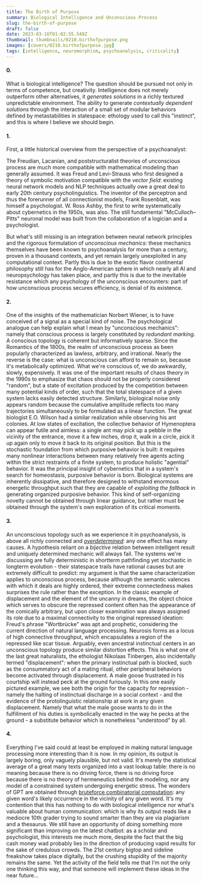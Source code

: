 ```yaml
---
title: The Birth of Purpose
summary: Biological Intelligence and Unconscious Process
slug: the-birth-of-purpose
draft: false
date: 2023-03-16T01:02:55.548Z
thumbnail: thumbnails/0210.birthofpurpose.png
images: [covers/0210.birthofpurpose.jpg]
tags: [intelligence, neuromorphism, psychoanalysis, criticality]
---
```


#### 0.

What is biological intelligence? The question should be pursued not only in terms of competence, but creativity. Intelligence does not merely outperform other alternatives, it *generates solutions* in a richly textured unpredictable environment. The ability to generate *contextually dependent solutions* through the interaction of a small set of modular behaviors defined by metastabilities in statespace: ethology used to call this "instinct", and this is where I believe we should begin.

#### 1.

First, a little historical overview from the perspective of a psychoanalyst:

The Freudian, Lacanian, and poststructuralist theories of unconscious process are much more compatible with mathematical modeling than generally assumed. It was Freud and Levi-Strauss who first designed a theory of symbolic motivation compatible with the *vector field*: existing neural network models and NLP techniques actually owe a great deal to early 20th century psycholinguistics. The inventor of the perceptron and thus the forerunner of all connectionist models, Frank Rosenblatt, was himself a psychologist. W. Ross Ashby, the first to write systematically about cybernetics in the 1950s, was also. The still fundamental "McCulloch–Pitts" neuronal model was built from the collaboration of a logician and a psychologist.

But what's still missing is an integration between neural network principles and the rigorous formulation of *unconscious mechanics*: these mechanics themselves have been known to psychoanalysis for more than a century, proven in a thousand contexts, and yet remain largely unexploited in any computational context. Partly this is due to the exotic flavor continental philosophy still has for the Anglo-American sphere in which nearly all AI and neuropsychology has taken place, and partly this is due to the inevitable resistance which any psychology of the unconscious encounters: part of how unconscious process secures efficiency, is denial of its existence.

#### 2.

One of the insights of the mathematician Norbert Wiener, is to have conceived of a signal as a special kind of noise. The psychological analogue can help explain what I mean by "unconscious mechanics": namely that conscious process is largely constituted by *redundant marking*. A conscious topology is coherent but informatively sparse. Since the Romantics of the 1800s, the realm of unconscious process as been popularly characterized as lawless, arbitrary, and irrational. Nearly the reverse is the case: what is unconscious can afford to remain so, because it's metabolically optimized. What we're conscious of, we do awkwardly, slowly, expensively. It was one of the important results of chaos theory in the 1990s to emphasize that chaos should not be properly considered "random", but a state of excitation produced by the competition between many potential kinds of order, such that the total statespace of a given system lacks easily detected structure. Similarly, biological noise only appears random because the cumulative amplitude reflects too many trajectories simultaneously to be formulated as a linear function. The great biologist E.O. Wilson had a similar realization while observing his ant colonies. At low states of excitation, the collective behavior of Hymenoptera can appear futile and aimless: a single ant may pick up a pebble in the vicinity of the entrance, move it a few inches, drop it, walk in a circle, pick it up again only to move it back to its original position. But this is the stochastic foundation from which purposive behavior is built: it requires many nonlinear interactions between many relatively free agents acting within the strict restraints of a finite system, to produce holistic "agential" behavior. It was the principal insight of cybernetics that in a system's search for homeostasis, purposive behavior is born. Biological systems are inherently dissipative, and therefore designed to withstand enormous energetic throughput such that they are capable of *exploiting the fallback* in generating organized purposive behavior. This kind of self-organizing novelty cannot be obtained through linear guidance, but rather must be obtained through the system's own exploration of its critical moments.

#### 3.

An unconscious topology such as we experience it in psychoanalysis, is above all richly connected and [*overdetermined*][surjection]: any one effect has many causes. A hypothesis reliant on a *bijective* relation between intelligent result and uniquely determined mechanic will always fail. The systems we're discussing are fully deterministic in shortterm pathfinding yet stochastic in longterm evolution - their statespace trails have rational causes but are extremely difficult to predict: my argument is that the same characterization applies to unconscious process, because although the semantic valences with which it deals are highly ordered, their extreme connectedness makes surprises the rule rather than the exception. In the classic example of displacement and the element of the uncanny in dreams, the object choice which serves to obscure the repressed content often has the appearance of the comically arbitrary, but upon closer examination was always assigned its role due to a maximal connectivity to the original repressed ideation: Freud's phrase "Wortbrücke" was apt and prophetic, considering the current direction of natural language processing. Neurosis forms as a locus of high connective throughput, which encapsulates a region of the repressed like scar tissue. Arguably, even ancestral instinctual centers in an unconscious topology produce similar distortion effects. This is what one of the last great naturalists, the ethologist Nikolaas Tinbergen, also incidentally termed "displacement": when the primary instinctual path is blocked, such as the consummatory act of a mating ritual, other peripheral behaviors become activated through displacement. A male goose frustrated in his courtship will instead peck at the ground furiously. In this one easily pictured example, we see both the origin for the capacity for repression - namely the halting of instinctual discharge in a social context - and the evidence of the protolinguistic relationship at work in any given displacement. Namely that what the male goose wants to do in the fulfillment of his duties is symbolically enacted in the way he pecks at the ground - a substitute behavior which is nonetheless "understood" by all.

#### 4.

Everything I've said could at least be employed in making natural language processing more interesting than it is now. In my opinion, its output is largely boring, only vaguely plausible, but not valid. It's merely the statistical average of a great many texts organized into a vast lookup table: there is no meaning because there is no driving force, there is no driving force because there is no theory of hermeneutics behind the modeling, nor any model of a constrained system undergoing energetic stress. The wonders of GPT are obtained through [bruteforce combinatorial computation][bruteforce]: any given word's likely occurrence in the vicinity of any given word. It's my contention that this has nothing to do with biological intelligence nor what's valuable about human communication: which is why its output reads like a mediocre 10th grader trying to sound smarter than they are via plagiarism and a thesaurus. We still have an opportunity of doing something more significant than improving on the latest chatbot: as a scholar and psychologist, this interests me much more, despite the fact that the big cash money wad probably lies in the direction of producing vapid results for the sake of credulous crowds. The 21st century bigtop and sideline freakshow takes place digitally, but the crushing stupidity of the majority remains the same. Yet the activity of the field tells me that I'm not the only one thinking this way, and that someone will implement these ideas in the near future...

[surjection]: /posts/surjection

[bruteforce]: https://medium.com/quidgests-blog/brainless-brute-force-overhyping-gpt-3-in-software-development-a0b54f3a4ad5
